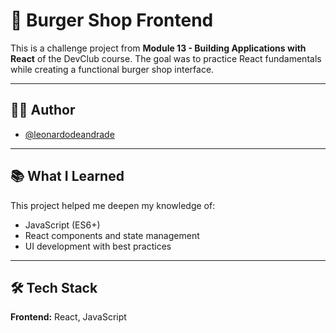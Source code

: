 # 🍔 Burger Shop Frontend

This is a challenge project from **Module 13 - Building Applications with React** of the DevClub course. The goal was to practice React fundamentals while creating a functional burger shop interface.

---

## 👨‍💻 Author

- [@leonardodeandrade](https://www.linkedin.com/in/leonardohandrade/)

---

## 📚 What I Learned

This project helped me deepen my knowledge of:

- JavaScript (ES6+)
- React components and state management
- UI development with best practices

---

## 🛠 Tech Stack

**Frontend:** React, JavaScript
